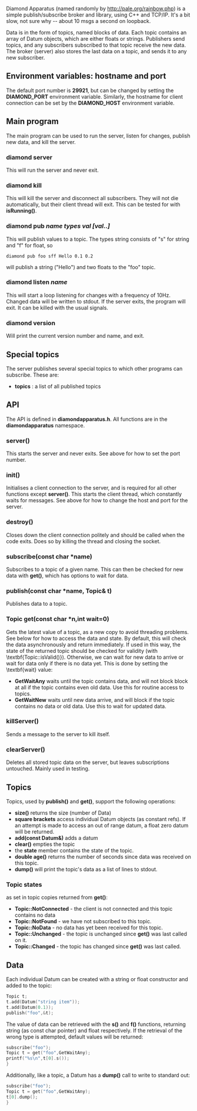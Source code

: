 Diamond Apparatus (named randomly by http://pale.org/rainbow.php)
is a simple publish/subscribe broker and library, using C++ and
TCP/IP. It's a bit slow, not sure why -- about 10 msgs a second
on loopback.

Data is in the form of topics, named blocks of data. Each topic
contains an array of Datum objects, which are either floats or strings.
Publishers send topics, and any subscribers subscribed
to that topic receive the new data. The broker (server) also stores
the last data on a topic, and sends it to any new subscriber.

## Environment variables: hostname and port
The default port number is **29921**, but can be changed by setting
the **DIAMOND_PORT** environment variable. Similarly, the hostname
for client connection can be set by the **DIAMOND_HOST** environment
variable.

## Main program
The main program can be used to run the server, listen for changes,
publish new data, and kill the server.

### diamond server
This will run the server and never exit.

### diamond kill
This will kill the server and disconnect all subscribers. They will
not die automatically, but their client thread will exit. This can
be tested for with **isRunning()**.

### diamond pub _name_ _types_ _val_ _[val..]_
This will publish values to a topic. The types string consists of
"s" for string and "f" for float, so 

```
diamond pub foo sff Hello 0.1 0.2
```

will publish a string ("Hello") and two floats to the "foo" topic.

### diamond listen _name_
This will start a loop listening for changes with a frequency of 10Hz.
Changed data will be written to stdout. If the server exits, the program
will exit. It can be killed with the usual signals.

### diamond version
Will print the current version number and name, and exit.

## Special topics
The server publishes several special topics to which other programs
can subscribe. These are:
- **topics** : a list of all published topics


## API
The API is defined in **diamondapparatus.h**. All functions are in
the **diamondapparatus** namespace.

### server()
This starts the server and never exits. See above for how to
set the port number.

### init()
Initialises a client connection to the server, and is required for
all other functions except **server()**. This starts the client thread, which
constantly waits for messages. See above for how to change the host
and port for the server.

### destroy()
Closes down the client connection politely and should be called
when the code exits. Does so by killing the thread and closing the socket.

### subscribe(const char *name)
Subscribes to a topic of a given name. This can then be checked
for new data with **get()**, which has options to wait for data.

### publish(const char *name, Topic& t)
Publishes data to a topic.

### Topic get(const char *n,int wait=0)
Gets the latest value of a topic, as a new copy to avoid threading problems.
See below for how to access the data and state. By default, this will
check the data asynchronously and return immediately. If used in this
way, the state of the returned topic should be checked for validity
(with \textbf{Topic::isValid()}). Otherwise, we can wait for new data
to arrive or wait for data only if there is no data yet. This is done
by setting the \textbf{wait} value:
- **GetWaitAny** waits until the topic contains data, and will not block
block at all if the topic contains even old data. Use this for routine
access to topics.
- **GetWaitNew** waits until new data arrive, and will block if the
topic contains no data or old data. Use this to wait for updated data.


### killServer()
Sends a message to the server to kill itself.

### clearServer()
Deletes all stored topic data on the server, but leaves subscriptions
untouched. Mainly used in testing.

## Topics
Topics, used by **publish()** and **get()**, support the following operations:
- **size()** returns the size (number of Data)
- **square brackets** access individual Datum objects (as constant refs). If an
attempt is made to access an out of range datum, a float zero datum will be returned.
- **add(const Datum&)** adds a datum
- **clear()** empties the topic
- the **state** member contains the state of the topic.
- **double age()** returns the number of seconds since data was received
on this topic.
- **dump()** will print the topic's data as a list of lines to stdout.

### Topic states
as set in topic copies returned from **get()**:
- **Topic::NotConnected** - the client is not connected and this topic contains no data
- **Topic::NotFound** - we have not subscribed to this topic.
- **Topic::NoData** - no data has yet been received for this topic.
- **Topic::Unchanged** - the topic is unchanged since **get()** was last called on it.
- **Topic::Changed** - the topic has changed since **get()** was last called.

## Data
Each individual Datum can be created with a string or float constructor
and added to the topic:

```c++
Topic t;
t.add(Datum("string item"));
t.add(Datum(0.1));
publish("foo",&t);
```

The value of data can be retrieved with the **s()** and **f()**
functions, returning string (as const char pointer) and float
respectively. If the retrieval of the wrong type is attempted,
default values will be returned:

```c++
subscribe("foo");
Topic t = get("foo",GetWaitAny);
printf("%s\n",t[0].s());
}   
```
Additionally, like a topic, a Datum has a **dump()** call to write
to standard out:
```c++
subscribe("foo");
Topic t = get("foo",GetWaitAny);
t[0].dump();
}   
```
